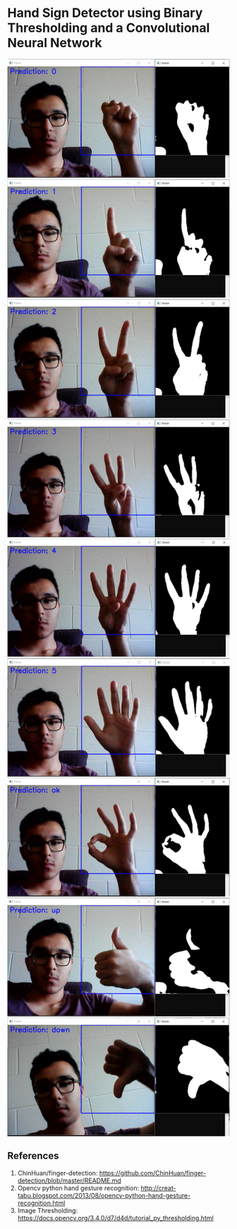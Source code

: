 # Hand Sign Detector using Binary Thresholding and a Convolutional Neural Network

![alt text](./test_pictures/zero.png)
![alt text](./test_pictures/one.png)
![alt text](./test_pictures/two.png)
![alt text](./test_pictures/three.png)
![alt text](./test_pictures/four.png)
![alt text](./test_pictures/five.png)
![alt text](./test_pictures/ok.png)
![alt text](./test_pictures/up.png)
![alt text](./test_pictures/down.png)

## References
1. ChinHuan/finger-detection: https://github.com/ChinHuan/finger-detection/blob/master/README.md
2. Opencv python hand gesture recognition: http://creat-tabu.blogspot.com/2013/08/opencv-python-hand-gesture-recognition.html
3. Image Thresholding: https://docs.opencv.org/3.4.0/d7/d4d/tutorial_py_thresholding.html
